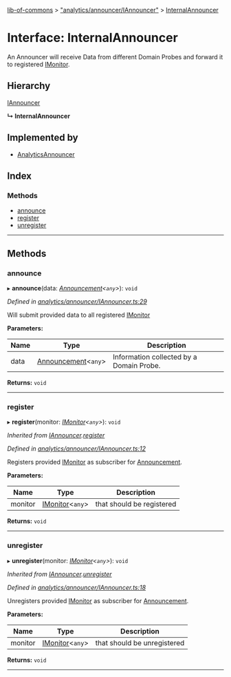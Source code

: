 [lib-of-commons](../README.md) > ["analytics/announcer/IAnnouncer"](../modules/_analytics_announcer_iannouncer_.md) > [InternalAnnouncer](../interfaces/_analytics_announcer_iannouncer_.internalannouncer.md)

# Interface: InternalAnnouncer

An Announcer will receive Data from different Domain Probes and forward it to registered [IMonitor](_analytics_imonitor_.imonitor.md).

## Hierarchy

 [IAnnouncer](_analytics_announcer_iannouncer_.iannouncer.md)

**↳ InternalAnnouncer**

## Implemented by

* [AnalyticsAnnouncer](../classes/_analytics_announcer_analyticsannouncer_.analyticsannouncer.md)

## Index

### Methods

* [announce](_analytics_announcer_iannouncer_.internalannouncer.md#announce)
* [register](_analytics_announcer_iannouncer_.internalannouncer.md#register)
* [unregister](_analytics_announcer_iannouncer_.internalannouncer.md#unregister)

---

## Methods

<a id="announce"></a>

###  announce

▸ **announce**(data: *[Announcement](_analytics_announcer_announcement_.announcement.md)<`any`>*): `void`

*Defined in [analytics/announcer/IAnnouncer.ts:29](https://github.com/Templum/Project-Toolbox/blob/0839fcc/lib/analytics/announcer/IAnnouncer.ts#L29)*

Will submit provided data to all registered [IMonitor](_analytics_imonitor_.imonitor.md)

**Parameters:**

| Name | Type | Description |
| ------ | ------ | ------ |
| data | [Announcement](_analytics_announcer_announcement_.announcement.md)<`any`> |  Information collected by a Domain Probe. |

**Returns:** `void`

___
<a id="register"></a>

###  register

▸ **register**(monitor: *[IMonitor](_analytics_imonitor_.imonitor.md)<`any`>*): `void`

*Inherited from [IAnnouncer](_analytics_announcer_iannouncer_.iannouncer.md).[register](_analytics_announcer_iannouncer_.iannouncer.md#register)*

*Defined in [analytics/announcer/IAnnouncer.ts:12](https://github.com/Templum/Project-Toolbox/blob/0839fcc/lib/analytics/announcer/IAnnouncer.ts#L12)*

Registers provided [IMonitor](_analytics_imonitor_.imonitor.md) as subscriber for [Announcement](_analytics_announcer_announcement_.announcement.md).

**Parameters:**

| Name | Type | Description |
| ------ | ------ | ------ |
| monitor | [IMonitor](_analytics_imonitor_.imonitor.md)<`any`> |  that should be registered |

**Returns:** `void`

___
<a id="unregister"></a>

###  unregister

▸ **unregister**(monitor: *[IMonitor](_analytics_imonitor_.imonitor.md)<`any`>*): `void`

*Inherited from [IAnnouncer](_analytics_announcer_iannouncer_.iannouncer.md).[unregister](_analytics_announcer_iannouncer_.iannouncer.md#unregister)*

*Defined in [analytics/announcer/IAnnouncer.ts:18](https://github.com/Templum/Project-Toolbox/blob/0839fcc/lib/analytics/announcer/IAnnouncer.ts#L18)*

Unregisters provided [IMonitor](_analytics_imonitor_.imonitor.md) as subscriber for [Announcement](_analytics_announcer_announcement_.announcement.md).

**Parameters:**

| Name | Type | Description |
| ------ | ------ | ------ |
| monitor | [IMonitor](_analytics_imonitor_.imonitor.md)<`any`> |  that should be unregistered |

**Returns:** `void`

___


